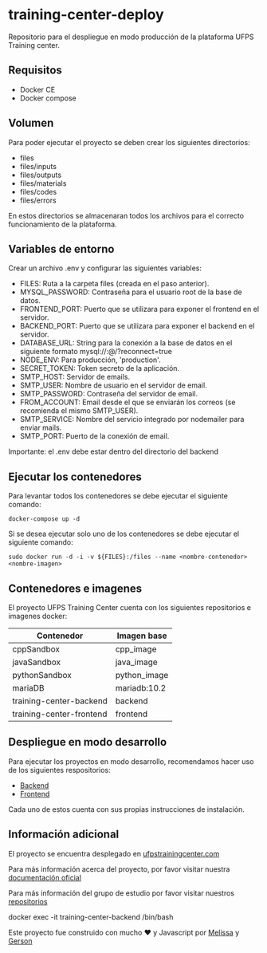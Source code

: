 # training-center-deploy

Repositorio para el despliegue en modo producción de la plataforma UFPS Training center.

## Requisitos

- Docker CE
- Docker compose

## Volumen

Para poder ejecutar el proyecto se deben crear los siguientes directorios:

- files
- files/inputs
- files/outputs
- files/materials
- files/codes
- files/errors

En estos directorios se almacenaran todos los archivos para el correcto funcionamiento de la plataforma.

## Variables de entorno

Crear un archivo .env y configurar las siguientes variables:

- FILES: Ruta a la carpeta files (creada en el paso anterior).
- MYSQL_PASSWORD: Contraseña para el usuario root de la base de datos.
- FRONTEND_PORT: Puerto que se utilizara para exponer el frontend en el servidor.
- BACKEND_PORT: Puerto que se utilizara para exponer el backend en el servidor.
- DATABASE_URL: String para la conexión a la base de datos en el siguiente formato mysql://<username>:<password>@<host>/<database>?reconnect=true
- NODE_ENV: Para producción, 'production'.
- SECRET_TOKEN: Token secreto de la aplicación.
- SMTP_HOST: Servidor de emails.
- SMTP_USER: Nombre de usuario en el servidor de email.
- SMTP_PASSWORD: Contraseña del servidor de email.
- FROM_ACCOUNT: Email desde el que se enviarán los correos (se recomienda el mismo SMTP_USER).
- SMTP_SERVICE: Nombre del servicio integrado por nodemailer para enviar mails.
- SMTP_PORT: Puerto de la conexión de email.

Importante: el .env debe estar dentro del directorio del backend

## Ejecutar los contenedores

Para levantar todos los contenedores se debe ejecutar el siguiente comando:

```
docker-compose up -d
```

Si se desea ejecutar solo uno de los contenedores se debe ejecutar el siguiente comando:

```
sudo docker run -d -i -v ${FILES}:/files --name <nombre-contenedor> <nombre-imagen>
```

## Contenedores e imagenes

El proyecto UFPS Training Center cuenta con los siguientes repositorios e imagenes docker:

| Contenedor               | Imagen base  |
| ------------------------ | ------------ |
| cppSandbox               | cpp_image    |
| javaSandbox              | java_image   |
| pythonSandbox            | python_image |
| mariaDB                  | mariadb:10.2 |
| training-center-backend  | backend      |
| training-center-frontend | frontend     |

## Despliegue en modo desarrollo

Para ejecutar los proyectos en modo desarrollo, recomendamos hacer uso de los siguientes respositorios:

- [Backend](https://github.com/ProgramacionCompetitivaUFPS/training-center-backend)
- [Frontend](https://github.com/ProgramacionCompetitivaUFPS/training-center-frontend)

Cada uno de estos cuenta con sus propias instrucciones de instalación.

## Información adicional

El proyecto se encuentra desplegado en [ufpstrainingcenter.com](http://ufpstrainingcenter.com/#/iniciar-sesion)

Para más información acerca del proyecto, por favor visitar nuestra [documentación oficial](http://ufpstrainingcenter.com/anexos/)

Para más información del grupo de estudio por favor visitar nuestros [repositorios](https://github.com/ProgramacionCompetitivaUFPS)

docker exec -it training-center-backend /bin/bash

Este proyecto fue construido con mucho :heart: y Javascript por [Melissa](https://github.com/Meyito) y [Gerson](https://github.com/GersonLazaro)
